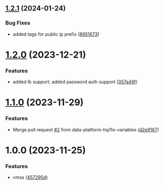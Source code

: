 ## [1.2.1](https://github.com/data-platform-hq/terraform-azurerm-vmss/compare/v1.2.0...v1.2.1) (2024-01-24)


### Bug Fixes

* added tags for public ip prefix ([8951673](https://github.com/data-platform-hq/terraform-azurerm-vmss/commit/8951673752780fc9efa526d2204a9a811dab7f84))

# [1.2.0](https://github.com/data-platform-hq/terraform-azurerm-vmss/compare/v1.1.0...v1.2.0) (2023-12-21)


### Features

* added lb support; added password auth support ([357a49f](https://github.com/data-platform-hq/terraform-azurerm-vmss/commit/357a49fc4396930bdbe46fcbf343d6c52363b2a8))

# [1.1.0](https://github.com/data-platform-hq/terraform-azurerm-vmss/compare/v1.0.0...v1.1.0) (2023-11-29)


### Features

* Merge pull request [#2](https://github.com/data-platform-hq/terraform-azurerm-vmss/issues/2) from data-platform-hq/fix-variables ([d2e9167](https://github.com/data-platform-hq/terraform-azurerm-vmss/commit/d2e91674e707db489d684ab594e4a0e53ff9ac1c))

# 1.0.0 (2023-11-25)


### Features

* vmss ([457295d](https://github.com/data-platform-hq/terraform-azurerm-vmss/commit/457295dbaf64aadd410f6d83f5c313b2b6d7df64))
